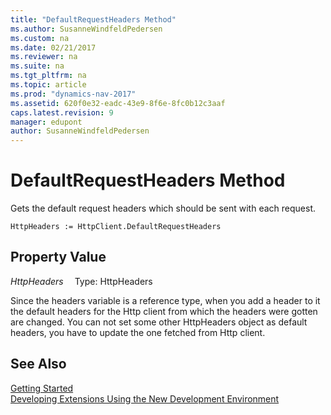 ```yaml
---
title: "DefaultRequestHeaders Method"
ms.author: SusanneWindfeldPedersen
ms.custom: na
ms.date: 02/21/2017
ms.reviewer: na
ms.suite: na
ms.tgt_pltfrm: na
ms.topic: article
ms.prod: "dynamics-nav-2017"
ms.assetid: 620f0e32-eadc-43e9-8f6e-8fc0b12c3aaf
caps.latest.revision: 9
manager: edupont
author: SusanneWindfeldPedersen
---
```


# DefaultRequestHeaders Method
Gets the default request headers which should be sent with each request.

```
HttpHeaders := HttpClient.DefaultRequestHeaders
```

## Property Value
*HttpHeaders*
&emsp;Type: HttpHeaders

Since the headers variable is a reference type, when you add a header to it the default headers for the Http client from which the headers were gotten are changed.
You can not set some other HttpHeaders object as default headers, you have to update the one fetched from Http client.

## See Also
[Getting Started](newdev-get-started.md)  
[Developing Extensions Using the New Development Environment](newdev-dev-overview.md)